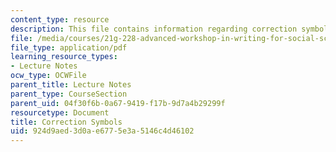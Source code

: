 ```yaml
---
content_type: resource
description: This file contains information regarding correction symbols.
file: /media/courses/21g-228-advanced-workshop-in-writing-for-social-sciences-and-architecture-els-spring-2007/924d9aed3d0ae6775e3a5146c4d46102_MIT21G.228S07_corrections.pdf
file_type: application/pdf
learning_resource_types:
- Lecture Notes
ocw_type: OCWFile
parent_title: Lecture Notes
parent_type: CourseSection
parent_uid: 04f30f6b-0a67-9419-f17b-9d7a4b29299f
resourcetype: Document
title: Correction Symbols
uid: 924d9aed-3d0a-e677-5e3a-5146c4d46102
---
```

